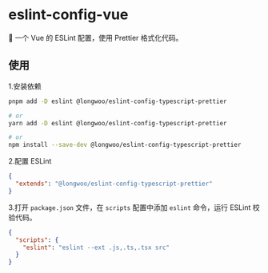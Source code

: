 # eslint-config-vue

🔧 一个 Vue 的 ESLint 配置，使用 Prettier 格式化代码。

## 使用

1.安装依赖

```sh
pnpm add -D eslint @longwoo/eslint-config-typescript-prettier

# or
yarn add -D eslint @longwoo/eslint-config-typescript-prettier

# or
npm install --save-dev @longwoo/eslint-config-typescript-prettier
```

2.配置 ESLint

```json
{
  "extends": "@longwoo/eslint-config-typescript-prettier"
}
```

3.打开 `package.json` 文件，在 `scripts` 配置中添加 `eslint` 命令，运行 ESLint 校验代码。

```json
{
  "scripts": {
    "eslint": "eslint --ext .js,.ts,.tsx src"
  }
}
```
